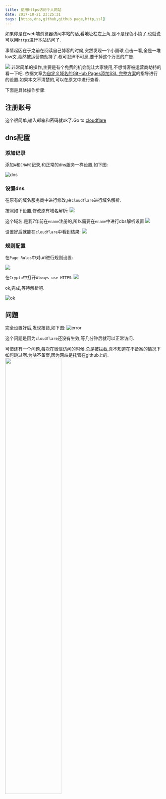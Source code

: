 ```yaml
---
title: 使用https访问个人网站
date: 2017-10-21 23:25:31
tags: [https,dns,github,github page,http,ssl]
---
```


如果你是在web端浏览器访问本站的话,看地址栏左上角,是不是绿色小锁了,也就说可以用`https`进行本站访问了.

事情起因在于之前在阅读自己博客的时候,突然发现一个小圆球,点击一看,全是一堆low文,竟然被运营商劫持了.叔可忍婶不可忍,要干掉这个万恶的广告.

![](http://ou1djxzjh.bkt.clouddn.com/blog/image/qjj20cm09gmxv.jpg-s)
非常简单的操作,主要是有个免费的机会能让大家使用,不想博客被运营商劫持的看一下吧.
依据文章[为自定义域名的GitHub Pages添加SSL 完整方案](https://segmentfault.com/a/1190000007740693)的指导进行的设置.如果本文不清楚的,可以在原文中进行查看.

下面是具体操作步骤:

<!--more-->

## 注册账号

这个很简单,输入邮箱和密码就ok了.Go to [cloudflare](https://www.cloudflare.com)

## dns配置

### 添加记录
添加`A`和`CNAME`记录,和正常的dns服务一样设置,如下图:

![dns](http://ou1djxzjh.bkt.clouddn.com/blog/image/WX20170906-145702@2x.png-s)

### 设置dns
在原有的域名服务商中进行修改,由`cloudflare`进行域名解析.

按照如下设置,修改原有域名解析:
![](http://ou1djxzjh.bkt.clouddn.com/blog/image/WX20170906-144536@2x.png-s)


这个域名,是我7年前在`ename`注册的,所以需要在`ename`中进行dbs解析设置
![](http://ou1djxzjh.bkt.clouddn.com/blog/image/WX20170906-150718.png-s)

设置好后就能在`cloudflare`中看到结果:
![](http://ou1djxzjh.bkt.clouddn.com/blog/image/WX20170906-145715@2x.png-s)

### 规则配置
在`Page Rules`中对url进行规则设置:

![](http://ou1djxzjh.bkt.clouddn.com/blog/image/WX20170906-145104@2x.png-s)

在`Crypto`中打开`Always use HTTPS`:
![](http://ou1djxzjh.bkt.clouddn.com/blog/image/WX20170906-151410@2x.png-s)

ok,完成,等待解析吧.

![ok](http://ou1djxzjh.bkt.clouddn.com/blog/image/WX20170906-150012.png-s)


## 问题

完全设置好后,发现报错,如下图:
![error](http://ou1djxzjh.bkt.clouddn.com/blog/image/WX20170906-145318.png-s)

这个问题是因为`cloudflare`还没有生效,等几分钟后就可以正常访问.


可惜还有一个问题,每次在微信访问的时候,总是被拦截,真不知道在不备案的情况下如何跳过啊.为啥不备案,因为网站是托管在github上的.
<img src="http://ou1djxzjh.bkt.clouddn.com/blog/image/WechatIMG187.png-s" width="60%" />